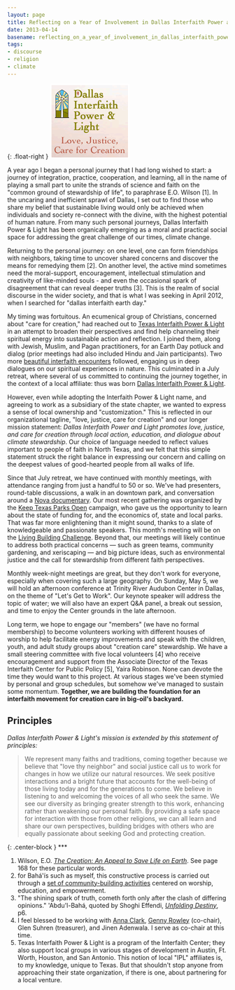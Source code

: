 ```yaml
---
layout: page
title: Reflecting on a Year of Involvement in Dallas Interfaith Power and Light
date: 2013-04-14
basename: reflecting_on_a_year_of_involvement_in_dallas_interfaith_power_and_light
tags:
- discourse
- religion
- climate
---
```


{: .float-right }
![DIPL Logo](/images/dipl_logo_mini.png)

A year ago I began a personal journey that I had long wished to start: a journey
of integration, practice, cooperation, and learning, all in the name of playing
a small part to unite the strands of science and faith on the "common ground of
stewardship of life", to paraphrase E.O. Wilson [1]. In the uncaring and
inefficient sprawl of Dallas, I set out to find those who share my belief that
sustainable living would only be achieved when individuals and society
re-connect with the divine, with the highest potential of human nature. From
many such personal journeys, Dallas Interfaith Power &amp; Light has been
organically emerging as a moral and practical social space for addressing the
great challenge of our times, climate change.

<!--more-->

Returning to the personal journey: on one level, one can form friendships with
neighbors, taking time to uncover shared concerns and discover the means for
remedying them [2]. On another level, the active mind sometimes need the
moral-support, encouragement, intellectual stimulation and creativity of
like-minded souls - and even the occasional spark of disagreement that can
reveal deeper truths [3]. This is the realm of social discourse in the wider
society, and that is what I was seeking in April 2012, when I searched for
"dallas interfaith earth day."

My timing was fortuitous. An ecumenical group of Christians, concerned about
"care for creation," had reached out to <a href="http://txipl.org/">Texas
Interfaith Power &amp; Light</a> in an attempt to broaden their perspectives and
find help channeling their spiritual energy into sustainable action and
reflection. I joined them, along with Jewish, Muslim, and Pagan practitioners,
for an Earth Day potluck and dialog (prior meetings had also included Hindu and
Jain participants). Two more <a href="
http://texasinterfaithcenter.org/content/caring-creation-non-christians-my-journey-interfaith-work">beautiful
interfaith encounters</a>  followed, engaging us in deep dialogues on our
spiritual experiences in nature. This culminated in a July retreat, where
several of us committed to continuing the journey together, in the context of a
local affiliate: thus was born <a href="http://www.dallasinterfaith.org">Dallas
Interfaith Power &amp; Light</a>.

However, even while adopting the Interfaith Power &amp; Light name, and agreeing
to work as a subsidiary of the state chapter, we wanted to express a sense of
local ownership and "customization." This is reflected in our organizational
tagline, "love, justice, care for creation" and our longer mission statement:
_Dallas Interfaith Power and Light promotes love, justice, and care for creation
through local action, education, and dialogue about climate stewardship_. Our
choice of language needed to reflect values important to people of faith in
North Texas, and we felt that this simple statement struck the right balance in
expressing our concern and calling on the deepest values of good-hearted people
from all walks of life.

Since that July retreat, we have continued with monthly meetings, with
attendance ranging from just a handful to 50 or so. We've had presenters,
round-table discussions, a walk in an downtown park, and conversation around a
[Nova documentary](http://video.pbs.org/video/1873639434/). Our most
recent gathering was organized by the [Keep Texas Parks Open](http://www.keeptexasparksopen.com/) campaign,
who gave us the opportunity to learn about the state of funding for, and the
economics of, state and local parks. That was far more enlightening than it
might sound, thanks to a slate of knowledgeable and passionate speakers. This
month's meeting will be on the <a href="http://living-future.org/lbc">Living
Building Challenge</a>. Beyond that, our meetings will likely continue to
address both practical concerns &mdash; such as green teams, community
gardening, and xeriscaping &mdash; and big picture ideas, such as environmental
justice and the call for stewardship from different faith perspectives.

Monthly week-night meetings are great, but they don't work for everyone,
especially when covering such a large geography. On Sunday, May 5, we will hold
an afternoon conference at Trinity River Audubon Center in Dallas, on the theme
of "Let's Get to Work". Our keynote speaker will address the topic of water; we
will also have an expert Q&A panel, a break out session, and time to enjoy the
Center grounds in the late afternoon.

Long term, we hope to engage our "members" (we have no formal membership) to
become volunteers working with different houses of worship to help facilitate
energy improvements and speak with the children, youth, and adult study groups
about "creation care" stewardship. We have a small steering committee with five
local volunteers [4] who receive encouragement and support from the Associate
Director of the Texas Interfaith Center for Public Policy [5], Yaira Robinson.
None can devote the time they would want to this project. At various stages
we've been stymied by personal and group schedules, but somehow we've managed to
sustain some momentum. **Together, we are building the foundation for an
interfaith movement for creation care in big-oil's backyard.**

## Principles

_Dallas Interfaith Power &amp; Light's mission is extended by this statement of principles:_

> We represent many faiths and traditions, coming together because we believe
> that "love thy neighbor" and social justice call us to work for changes in how
> we utilize our natural resources. We seek positive interactions and a bright
> future that accounts for the well-being of those living today and for the
> generations to come. We believe in listening to and welcoming the voices of
> all who seek the same. We see our diversity as bringing greater strength to
> this work, enhancing rather than weakening our personal faith. By providing a
> safe space for interaction with those from other religions, we can all learn
> and share our own perspectives, building bridges with others who are equally
> passionate about seeking God and protecting creation.

{: .center-block }
\***

1. Wilson, E.O. _<a
  href="http://www.safnet.com/archives/2009/10/review-the-crea.html">The
  Creation: An Appeal to Save Life on Earth</a>_. See page 168 for these
  particular words.
1. for Bah&aacute;'&iacute;s such as myself, this constructive process is carried
  out through a <a href="http://www.bahai.us/community-life/">set of
  community-building activities</a> centered on worship, education, and
  empowerment.
1. "The shining spark of truth, cometh forth only after the clash of differing
  opinions."  'Abdu'l-Bah&aacute;, quoted by Shoghi Effendi, _<a
  href="http://reference.bahai.org/en/t/se/UD/ud-2.html">Unfolding Destiny</a>_,
  p6.
1. I feel blessed to be working with <a href="http://www.annamclark.com/">Anna
  Clark</a>, [Genny Rowley](http://www.gennyrowley.com/) (co-chair),
  Glen Suhren (treasurer), and Jinen Adenwala. I serve as co-chair at this time.
1. Texas Interfaith Power &amp; Light is a program of the Interfaith Center; they
  also support local groups in various stages of development in Austin, Ft.
  Worth, Houston, and San Antonio. This notion of local "IPL" affiliates is, to
  my knowledge, unique to Texas. But that shouldn't stop anyone from approaching
  their state organization, if there is one, about partnering for a local
  venture.
